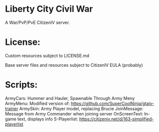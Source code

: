 # Liberty City Civil War
A War/PvP/PvE CitizenIV server.

# License:
Custom resources subject to LICENSE.md

Base server files and resources subject to CitizenIV EULA (probably)

# Scripts:

ArmyCars: Hummer and Hauler, Spawnable Through Army Meny
ArmyMenu: Modified version of: https://github.com/SuperCoolNinja/gtaiv-trainer
ArmySkin: Army Player model, replacing Brucie
JoinMessage: Message from Army Commander when joining server
OnScreenText: In-game text, displays info
S-Playerlist: https://citizeniv.net/d/163-simplified-playerlist
